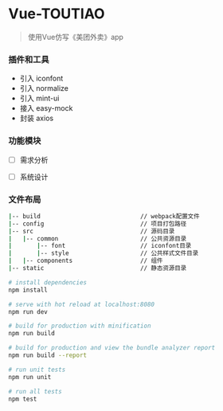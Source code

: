 # Vue-TOUTIAO

> 使用Vue仿写《美团外卖》app

### 插件和工具
* 引入 iconfont
* 引入 normalize
* 引入 mint-ui
* 接入 easy-mock
* 封装 axios


### 功能模块
- [ ] 需求分析
- [ ] 系统设计


### 文件布局
``` bash
|-- build                            // webpack配置文件
|-- config                           // 项目打包路径
|-- src                              // 源码目录
|   |-- common                       // 公共资源目录
|       |-- font                     // iconfont目录
|       |-- style                    // 公共样式文件目录
|   |-- components                   // 组件
|-- static                           // 静态资源目录
```

``` bash
# install dependencies
npm install

# serve with hot reload at localhost:8080
npm run dev

# build for production with minification
npm run build

# build for production and view the bundle analyzer report
npm run build --report

# run unit tests
npm run unit

# run all tests
npm test
```
